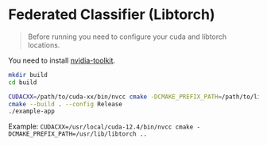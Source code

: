 # Federated Classifier (Libtorch)

> Before running you need to configure your cuda and libtorch locations.

You need to install [nvidia-toolkit](https://developer.nvidia.com/cuda-toolkit).

```sh
mkdir build
cd build

CUDACXX=/path/to/cuda-xx/bin/nvcc cmake -DCMAKE_PREFIX_PATH=/path/to/libtorch ..
cmake --build . --config Release
./example-app
```

Example: `CUDACXX=/usr/local/cuda-12.4/bin/nvcc cmake -DCMAKE_PREFIX_PATH=/usr/lib/libtorch ..`
